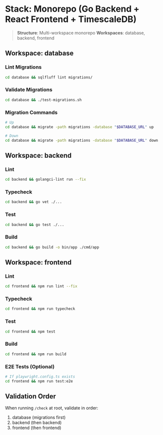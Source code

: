 # Stack: Monorepo (Go Backend + React Frontend + TimescaleDB)

> **Structure**: Multi-workspace monorepo
> **Workspaces**: database, backend, frontend

## Workspace: database

### Lint Migrations
```bash
cd database && sqlfluff lint migrations/
```

### Validate Migrations
```bash
cd database && ./test-migrations.sh
```

### Migration Commands
```bash
# Up
cd database && migrate -path migrations -database "$DATABASE_URL" up

# Down
cd database && migrate -path migrations -database "$DATABASE_URL" down 1
```

## Workspace: backend

### Lint
```bash
cd backend && golangci-lint run --fix
```

### Typecheck
```bash
cd backend && go vet ./...
```

### Test
```bash
cd backend && go test ./...
```

### Build
```bash
cd backend && go build -o bin/app ./cmd/app
```

## Workspace: frontend

### Lint
```bash
cd frontend && npm run lint --fix
```

### Typecheck
```bash
cd frontend && npm run typecheck
```

### Test
```bash
cd frontend && npm test
```

### Build
```bash
cd frontend && npm run build
```

### E2E Tests (Optional)
```bash
# If playwright.config.ts exists
cd frontend && npm run test:e2e
```

## Validation Order

When running `/check` at root, validate in order:
1. database (migrations first)
2. backend (then backend)
3. frontend (then frontend)

